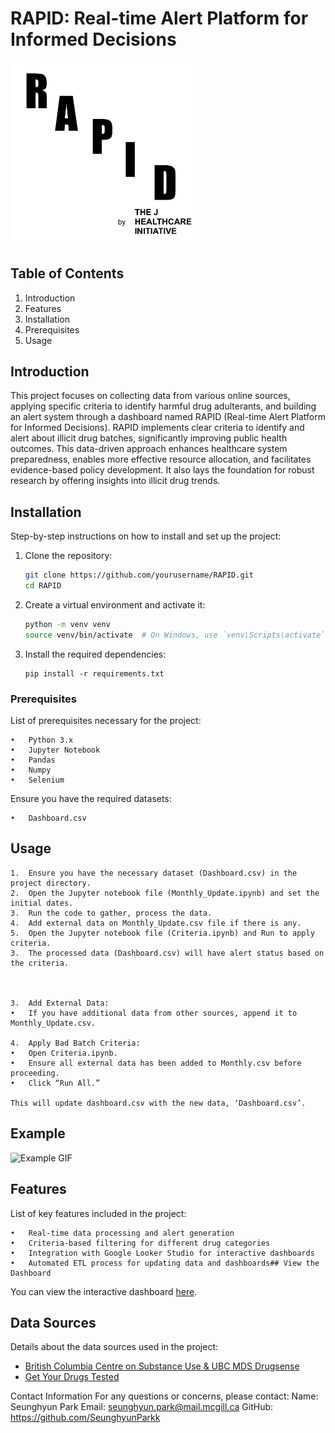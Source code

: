 # RAPID: Real-time Alert Platform for Informed Decisions
<img src="Images/RAPID.png" alt="Example Image" width="300" />

## Table of Contents
1. Introduction
2. Features
3. Installation
4. Prerequisites
5. Usage

## Introduction

This project focuses on collecting data from various online sources, applying specific criteria to identify harmful drug adulterants, and building an alert system through a dashboard named RAPID (Real-time Alert Platform for Informed Decisions). RAPID implements clear criteria to identify and alert about illicit drug batches, significantly improving public health outcomes. This data-driven approach enhances healthcare system preparedness, enables more effective resource allocation, and facilitates evidence-based policy development. It also lays the foundation for robust research by offering insights into illicit drug trends.

## Installation

Step-by-step instructions on how to install and set up the project:

1. Clone the repository:
   ```bash
   git clone https://github.com/yourusername/RAPID.git
   cd RAPID
   ```
2. Create a virtual environment and activate it:
   ```bash
   python -m venv venv
   source venv/bin/activate  # On Windows, use `venv\Scripts\activate`
   ```
3. Install the required dependencies:
   ```
   pip install -r requirements.txt
   ```
   
### Prerequisites

List of prerequisites necessary for the project:

	•	Python 3.x
 	•	Jupyter Notebook
	•	Pandas
	•	Numpy
	•	Selenium

Ensure you have the required datasets:

	•	Dashboard.csv

## Usage

	1.	Ensure you have the necessary dataset (Dashboard.csv) in the project directory.
	2.	Open the Jupyter notebook file (Monthly_Update.ipynb) and set the initial dates.
 	3.	Run the code to gather, process the data.
  	4. 	Add external data on Monthly_Update.csv file if there is any.
	5.	Open the Jupyter notebook file (Criteria.ipynb) and Run to apply criteria.
	3.	The processed data (Dashboard.csv) will have alert status based on the criteria.
 


	3.	Add External Data:
	•	If you have additional data from other sources, append it to Monthly_Update.csv.

	4.	Apply Bad Batch Criteria:
	•	Open Criteria.ipynb.
	•	Ensure all external data has been added to Monthly.csv before proceeding.
	•	Click “Run All.”

	This will update dashboard.csv with the new data, ‘Dashboard.csv’.


## Example

![Example GIF](Images/Demo.gif)

## Features

List of key features included in the project:

	•	Real-time data processing and alert generation
	•	Criteria-based filtering for different drug categories
	•	Integration with Google Looker Studio for interactive dashboards
	•	Automated ETL process for updating data and dashboards## View the Dashboard
 
You can view the interactive dashboard [here](https://lookerstudio.google.com/embed/reporting/d4ee0e89-a8b2-4d92-9926-f69474198d63/page/p_lffrf20bjd).

## Data Sources

Details about the data sources used in the project:

- [British Columbia Centre on Substance Use & UBC MDS Drugsense](https://bccsu-drugsense.onrender.com)
- [Get Your Drugs Tested](https://getyourdrugstested.com/alerts/)


Contact Information
For any questions or concerns, please contact:
Name: Seunghyun Park
Email: seunghyun.park@mail.mcgill.ca
GitHub: https://github.com/SeunghyunParkk
